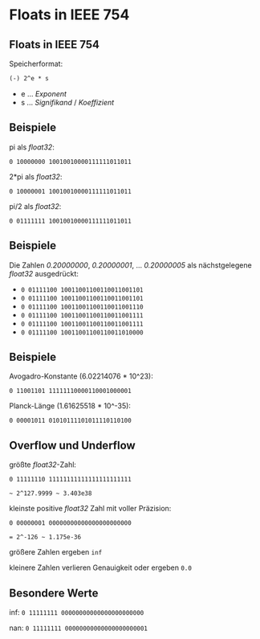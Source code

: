 # Floats in IEEE 754

## Floats in IEEE 754

Speicherformat:

```txt
(-) 2^e * s
```

- e ... _Exponent_
- s ... _Signifikand_ / _Koeffizient_

## Beispiele

pi als _float32_:

`0 10000000 10010010000111111011011`

2\*pi als _float32_:

`0 10000001 10010010000111111011011`

pi/2 als _float32_:

`0 01111111 10010010000111111011011`

## Beispiele

Die Zahlen _0.20000000_, _0.20000001_, ... _0.20000005_ als nächstgelegene _float32_ ausgedrückt:

- `0 01111100 10011001100110011001101`
- `0 01111100 10011001100110011001101`
- `0 01111100 10011001100110011001110`
- `0 01111100 10011001100110011001111`
- `0 01111100 10011001100110011001111`
- `0 01111100 10011001100110011010000`

## Beispiele

Avogadro-Konstante (6.02214076 \* 10^23):

`0 11001101 11111110000110001000001`

Planck-Länge (1.61625518 \* 10^-35):

`0 00001011 01010111101011110110100`

## Overflow und Underflow

größte _float32_-Zahl:

`0 11111110 11111111111111111111111`

`~ 2^127.9999 ~ 3.403e38`

kleinste positive _float32_ Zahl mit voller Präzision:

`0 00000001 00000000000000000000000`

`= 2^-126 ~ 1.175e-36`

größere Zahlen ergeben `inf`

kleinere Zahlen verlieren Genauigkeit oder ergeben `0.0`

## Besondere Werte

inf: `0 11111111 00000000000000000000000`

nan: `0 11111111 00000000000000000000001`
